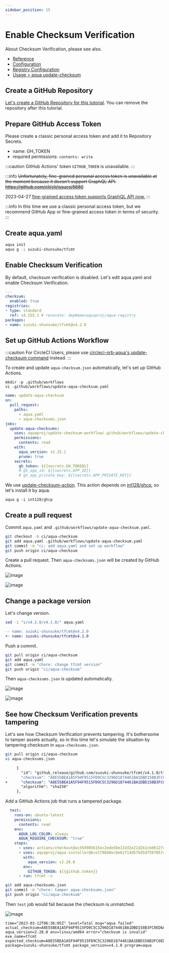 ```yaml
---
sidebar_position: 15
---
```


# Enable Checksum Verification

About Checksum Verification, please see also.

- [Reference](/docs/reference/security/checksum)
- [Configuration](/docs/reference/config/checksum)
- [Registry Configuration](/docs/reference/registry-config/checksum)
- [Usage > aqua update-checksum](/docs/reference/usage#aqua-update-checksum)

## Create a GitHub Repository

[Let's create a GitHub Repository for this tutorial](https://github.com/new).
You can remove the repository after this tutorial.

## Prepare GitHub Access Token

Please create a classic personal access token and add it to Repository Secrets.

- name: GH_TOKEN
- required permissions: `contents: write`

:::caution
GitHub Actions' token `GITHUB_TOKEN` is unavailable.
:::

:::info
~~Unfortunately, fine-grained personal access token is unavailable at the moment because it doesn't support GraphQL API.~~
~~https://github.com/cli/cli/issues/6680~~

2023-04-27 [fine-grained access token supports GraphQL API now.](https://github.blog/changelog/2023-04-27-graphql-improvements-for-fine-grained-pats-and-github-apps/)
:::

:::info
In this time we use a classic personal access token, but we recommend GitHub App or fine-grained access token in terms of security.
:::

## Create aqua.yaml

```sh
aqua init
aqua g -i suzuki-shunsuke/tfcmt
```

## Enable Checksum Verification

By default, checksum verification is disabled.
Let's edit aqua.yaml and enable Checksum Verification.

```yaml
---
checksum:
  enabled: true
registries:
- type: standard
  ref: v4.155.1 # renovate: depName=aquaproj/aqua-registry
packages:
- name: suzuki-shunsuke/tfcmt@v4.2.0
```

## Set up GitHub Actions Workflow

:::caution
For CircleCI Users, please use [circleci-orb-aqua's update-checksum command](https://circleci.com/developer/orbs/orb/aquaproj/aqua#commands-update-checksum) instead.
:::

To create and update `aqua-checksum.json` automatically, let's set up GitHub Actions.

```
mkdir -p .github/workflows
vi .github/workflows/update-aqua-checksum.yaml
```

```yaml
name: update-aqua-checksum
on:
  pull_request:
    paths:
      - aqua.yaml
      - aqua-checksums.json
jobs:
  update-aqua-checksums:
    uses: aquaproj/update-checksum-workflow/.github/workflows/update-checksum.yaml@f367004e7f17e99d30297cd9e89afad30ee1f251 # v1.0.0
    permissions:
      contents: read
    with:
      aqua_version: v2.25.1
      prune: true
    secrets:
      gh_token: ${{secrets.GH_TOKEN}}
      # gh_app_id: ${{secrets.APP_ID}}
      # gh_app_private_key: ${{secrets.APP_PRIVATE_KEY}}
```

We use [update-checksum-action](https://github.com/aquaproj/update-checksum-action).
This action depends on [int128/ghcp](https://github.com/int128/ghcp), so let's install it by aqua.

```
aqua g -i int128/ghcp
```

## Create a pull request

Commit `aqua.yaml` and `.github/workflows/update-aqua-checksum.yaml`.

```sh
git checkout -b ci/aqua-checksum
git add aqua.yaml .github/workflows/update-aqua-checksum.yaml
git commit -m "ci: add aqua.yaml and set up workflow"
git push origin ci/aqua-checksum
```

Create a pull request. Then `aqua-checksums.json` will be created by GitHub Actions.

![image](https://user-images.githubusercontent.com/13323303/224527388-720ce451-bdce-4055-9eed-ba0942615eea.png)

![image](https://user-images.githubusercontent.com/13323303/224527533-8fc150e2-55c1-4ca4-a9c7-f05544fdeccb.png)

## Change a package version

Let's change version.

```sh
sed -i "s/v4.2.0/v4.1.0/" aqua.yaml
```

```diff
-- name: suzuki-shunsuke/tfcmt@v4.2.0
+- name: suzuki-shunsuke/tfcmt@v4.1.0
```

Push a commit.

```sh
git pull origin ci/aqua-checksum
git add aqua.yaml
git commit -m "chore: change tfcmt version"
git push origin "ci/aqua-checksum"
```

Then `aqua-checksums.json` is updated automatically.

![image](https://user-images.githubusercontent.com/13323303/224527976-4ddb1607-9958-4269-8882-3c0657e98a72.png)

![image](https://user-images.githubusercontent.com/13323303/224528023-72aba252-7507-47fa-87b2-dc08eb7f908b.png)

## See how Checksum Verification prevents tampering

Let's see how Checksum Verification prevents tampering.
It's bothersome to tamper assets actually, so in this time let's simulate the situation by tampering checksum in `aqua-checksums.json`.

```sh
git pull origin ci/aqua-checksum
vi aqua-checksums.json
```

```diff
     {
       "id": "github_release/github.com/suzuki-shunsuke/tfcmt/v4.1.0/tfcmt_linux_amd64.tar.gz",
-      "checksum": "A8E55BEA1A5F94F9515FD9C5C3296D1874461BA1DBD158B3FC0ED6A0DB3B7D91",
+      "checksum": "A8E55BEA1A5F94F9515FD9C5C3296D1874461BA1DBD158B3FC0ED6A0DB3B7D92",
       "algorithm": "sha256"
     },
```

Add a GitHub Actions job that runs a tampered package.

```yaml
  test:
    runs-on: ubuntu-latest
    permissions:
      contents: read
    env:
      AQUA_LOG_COLOR: always
      AQUA_REQUIRE_CHECKSUM: "true"
    steps:
      - uses: actions/checkout@ac593985615ec2ede58e132d2e21d2b1cbd6127c # v3.3.0
      - uses: aquaproj/aqua-installer@6ce1f8848ec8e61f14d57bd5d7597057a6dd187c # v3.0.1
        with:
          aqua_version: v2.28.0
        env:
          GITHUB_TOKEN: ${{github.token}}
      - run: tfcmt -v
```

```sh
git add aqua-checksums.json
git commit -m "chore: tamper aqua-checksums.json"
git push origin "ci/aqua-checksum"
```

Then `test` job would fail because the checksum is unmatched.

![image](https://user-images.githubusercontent.com/13323303/224528789-eeda95e7-73b9-46a3-95da-da954087e83b.png)

```
time="2023-03-12T06:36:05Z" level=fatal msg="aqua failed" actual_checksum=A8E55BEA1A5F94F9515FD9C5C3296D1874461BA1DBD158B3FC0ED6A0DB3B7D91 aqua_version=2.28.0 env=linux/amd64 error="checksum is invalid" exe_name=tfcmt expected_checksum=A8E55BEA1A5F94F9515FD9C5C3296D1874461BA1DBD158B3FC0ED6A0DB3B7D92 package=suzuki-shunsuke/tfcmt package_version=v4.1.0 program=aqua
```
